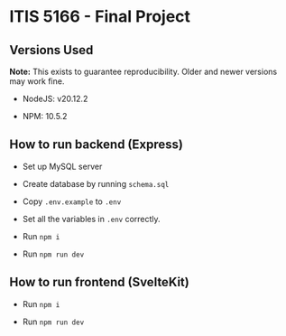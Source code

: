 # ITIS 5166 - Final Project

## Versions Used

**Note:** This exists to guarantee reproducibility. Older and newer versions may work fine.

- NodeJS: v20.12.2

- NPM: 10.5.2

## How to run backend (Express)

- Set up MySQL server

- Create database by running `schema.sql`

- Copy `.env.example` to `.env`

- Set all the variables in `.env` correctly.

- Run `npm i`

- Run `npm run dev`

## How to run frontend (SvelteKit)

- Run `npm i`

- Run `npm run dev`

